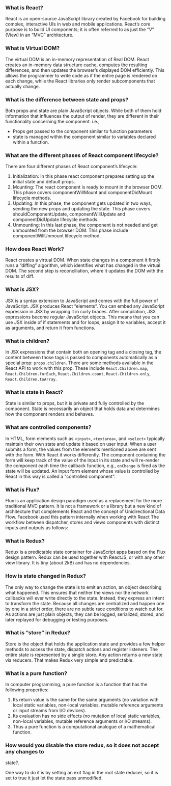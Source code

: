 ### What is React?

React is an open-source JavaScript library created by Facebook for building complex, interactive UIs in web and mobile applications. React’s core purpose is to build UI components; it is often referred to as just the “V” (View) in an “MVC” architecture.

### What is Virtual DOM?

The virtual DOM is an in-memory representation of Real DOM. React creates an in-memory data structure cache, computes the resulting differences, and then updates the browser’s displayed DOM efficiently. This allows the programmer to write code as if the entire page is rendered on each change, while the React libraries only render subcomponents that actually change.

### What is the difference between state and props?

Both props and state are plain JavaScript objects. While both of them hold information that influences the output of render, they are different in their functionality concerning the component. i.e.,

- Props get passed to the component similar to function parameters
- state is managed within the component similar to variables declared within a function.

### What are the different phases of React component lifecycle?

There are four different phases of React component’s lifecycle:

1. Initialization: In this phase react component prepares setting up the initial state and default props.
2. Mounting: The react component is ready to mount in the browser DOM. This phase covers componentWillMount and componentDidMount lifecycle methods.
3. Updating: In this phase, the component gets updated in two ways, sending the new props and updating the state. This phase covers shouldComponentUpdate, componentWillUpdate and componentDidUpdate lifecycle methods.
4. Unmounting: In this last phase, the component is not needed and get unmounted from the browser DOM. This phase include componentWillUnmount lifecycle method.

### How does React Work?

React creates a virtual DOM. When state changes in a component it firstly runs a “diffing” algorithm, which identifies what has changed in the virtual DOM. The second step is reconciliation, where it updates the DOM with the results of diff.

### What is JSX?

JSX is a syntax extension to JavaScript and comes with the full power of JavaScript. JSX produces React “elements”. You can embed any JavaScript expression in JSX by wrapping it in curly braces. After compilation, JSX expressions become regular JavaScript objects. This means that you can use JSX inside of if statements and for loops, assign it to variables, accept it as arguments, and return it from functions.

### What is children?

In JSX expressions that contain both an opening tag and a closing tag, the content between those tags is passed to components automatically as a special prop: `props.children`.
There are some methods available in the React API to work with this prop. These include `React.Children.map`, `React.Children.forEach`, `React.Children.count`, `React.Children.only`, `React.Children.toArray`.

### What is state in React?

State is similar to props, but it is private and fully controlled by the component. State is necessarily an object that holds data and determines how the component renders and behaves.

### What are controlled components?

In HTML, form elements such as `<input>`, `<textarea>`, and `<select>` typically maintain their own state and update it based on user input. When a user submits a form, the values from the elements mentioned above are sent with the form. With React it works differently. The component containing the form will keep track of the value of the input in its state and will re-render the component each time the callback function, e.g., `onChange` is fired as the state will be updated. An input form element whose value is controlled by React in this way is called a "controlled component".

### What is Flux?

Flux is an application design paradigm used as a replacement for the more traditional MVC pattern. It is not a framework or a library but a new kind of architecture that complements React and the concept of Unidirectional Data Flow. Facebook used this pattern internally when working with React The workflow between dispatcher, stores and views components with distinct inputs and outputs as follows:

### What is Redux?

Redux is a predictable state container for JavaScript apps based on the Flux design pattern. Redux can be used together with ReactJS, or with any other view library. It is tiny (about 2kB) and has no dependencies.

### How is state changed in Redux?

The only way to change the state is to emit an action, an object describing what happened. This ensures that neither the views nor the network callbacks will ever write directly to the state. Instead, they express an intent to transform the state. Because all changes are centralized and happen one by one in a strict order, there are no subtle race conditions to watch out for. As actions are just plain objects, they can be logged, serialized, stored, and later replayed for debugging or testing purposes.

### What is “store” in Redux?

Store is the object that holds the application state and provides a few helper methods to access the state, dispatch actions and register listeners. The entire state is represented by a single store. Any action returns a new state via reducers. That makes Redux very simple and predictable.

### What is a pure function?

In computer programming, a pure function is a function that has the following properties:

1. Its return value is the same for the same arguments (no variation with local static variables, non-local variables, mutable reference arguments or input streams from I/O devices).
2. Its evaluation has no side effects (no mutation of local static variables, non-local variables, mutable reference arguments or I/O streams).
3. Thus a pure function is a computational analogue of a mathematical function.

### How would you disable the store redux, so it does not accept any changes to

state?.

One way to do it is by setting an exit flag in the root state reducer, so it is set to true it just let the state pass unmodified.

